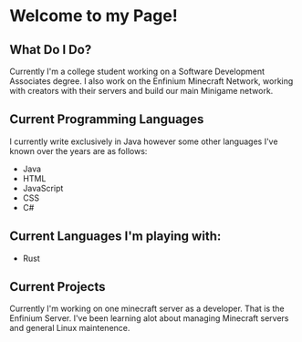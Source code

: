 # Welcome to my Page!

## What Do I Do?
Currently I'm a college student working on a Software Development Associates degree. I also work on the Enfinium Minecraft Network, working with creators with their servers and build our main Minigame network. 

## Current Programming Languages
I currently write exclusively in Java however some other languages I've known over the years are as follows:
- Java
- HTML
- JavaScript
- CSS
- C#

## Current Languages I'm playing with:
- Rust

## Current Projects
Currently I'm working on one minecraft server as a developer. That is the Enfinium Server. I've been learning alot about managing Minecraft servers and general Linux maintenence. 
